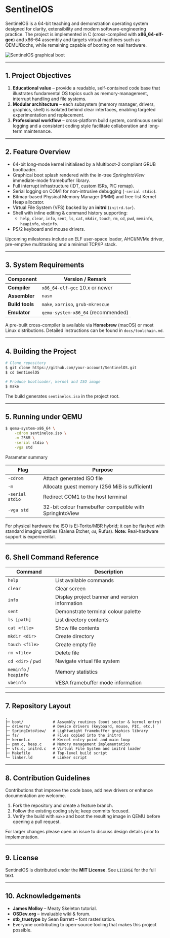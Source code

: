 # SentinelOS

SentinelOS is a 64-bit teaching and demonstration operating system designed for clarity, extensibility and modern software-engineering practice.  The project is implemented in C (cross-compiled with **x86_64-elf-gcc**) and x86-64 assembly and targets virtual machines such as QEMU/Bochs, while remaining capable of booting on real hardware.

![SentinelOS graphical boot](docs/screenshot_boot.png)

---

## 1. Project Objectives

1. **Educational value** – provide a readable, self-contained code base that illustrates fundamental OS topics such as memory-management, interrupt handling and file systems.
2. **Modular architecture** – each subsystem (memory manager, drivers, graphics, shell) is isolated behind clear interfaces, enabling targeted experimentation and replacement.
3. **Professional workflow** – cross-platform build system, continuous serial logging and a consistent coding style facilitate collaboration and long-term maintenance.

---

## 2. Feature Overview

* 64-bit long-mode kernel initialised by a Multiboot-2 compliant GRUB bootloader.
* Graphical boot splash rendered with the in-tree *SpringIntoView* immediate-mode framebuffer library.
* Full interrupt infrastructure (IDT, custom ISRs, PIC remap).
* Serial logging on COM1 for non-intrusive debugging (`-serial stdio`).
* Bitmap-based Physical Memory Manager (PMM) and free-list Kernel Heap allocator.
* Virtual File System (VFS) backed by an **initrd** (`initrd.tar`).
* Shell with inline editing & command history supporting:
  * `help`, `clear`, `info`, `sent`, `ls`, `cat`, `mkdir`, `touch`, `rm`, `cd`, `pwd`, `meminfo`, `heapinfo`, `vbeinfo`.
* PS/2 keyboard and mouse drivers.

Upcoming milestones include an ELF user-space loader, AHCI/NVMe driver, pre-emptive multitasking and a minimal TCP/IP stack.

---

## 3. System Requirements

| Component | Version / Remark |
|-----------|------------------|
| **Compiler** | `x86_64-elf-gcc` 10.x or newer |
| **Assembler** | `nasm` |
| **Build tools** | `make`, `xorriso`, `grub-mkrescue` |
| **Emulator** | `qemu-system-x86_64` (recommended) |

A pre-built cross-compiler is available via **Homebrew** (macOS) or most Linux distributions. Detailed instructions can be found in `docs/toolchain.md`.

---

## 4. Building the Project

```bash
# Clone repository
$ git clone https://github.com/your-account/SentinelOS.git
$ cd SentinelOS

# Produce bootloader, kernel and ISO image
$ make
```

The build generates `sentinelos.iso` in the project root.

---

## 5. Running under QEMU

```bash
$ qemu-system-x86_64 \
    -cdrom sentinelos.iso \
    -m 256M \
    -serial stdio \
    -vga std
```

Parameter summary

| Flag | Purpose |
|------|---------|
| `-cdrom` | Attach generated ISO file |
| `-m` | Allocate guest memory (256 MiB is sufficient) |
| `-serial stdio` | Redirect COM1 to the host terminal |
| `-vga std` | 32-bit colour framebuffer compatible with SpringIntoView |

For physical hardware the ISO is El-Torito/MBR hybrid; it can be flashed with standard imaging utilities (Balena Etcher, `dd`, Rufus). **Note:** Real-hardware support is experimental.

---

## 6. Shell Command Reference

| Command | Description |
|---------|-------------|
| `help` | List available commands |
| `clear` | Clear screen |
| `info` | Display project banner and version information |
| `sent` | Demonstrate terminal colour palette |
| `ls [path]` | List directory contents |
| `cat <file>` | Show file contents |
| `mkdir <dir>` | Create directory |
| `touch <file>` | Create empty file |
| `rm <file>` | Delete file |
| `cd <dir>` / `pwd` | Navigate virtual file system |
| `meminfo` / `heapinfo` | Memory statistics |
| `vbeinfo` | VESA framebuffer mode information |

---

## 7. Repository Layout

```
.
├─ boot/             # Assembly routines (boot sector & kernel entry)
├─ drivers/          # Device drivers (keyboard, mouse, PIC, etc.)
├─ SpringIntoView/   # Lightweight framebuffer graphics library
├─ fs/               # Files copied into the initrd
├─ kernel.c          # Kernel entry point and main loop
├─ pmm.c, heap.c     # Memory management implementation
├─ vfs.c, initrd.c   # Virtual File System and initrd loader
├─ Makefile          # Top-level build script
└─ linker.ld         # Linker script
```

---

## 8. Contribution Guidelines

Contributions that improve the code base, add new drivers or enhance documentation are welcome.

1. Fork the repository and create a feature branch.
2. Follow the existing coding style; keep commits focused.
3. Verify the build with `make` and boot the resulting image in QEMU before opening a pull request.

For larger changes please open an issue to discuss design details prior to implementation.

---

## 9. License

SentinelOS is distributed under the **MIT License**.  See `LICENSE` for the full text.

---

## 10. Acknowledgements

* **James Molloy** – Meaty Skeleton tutorial.
* **OSDev.org** – invaluable wiki & forum.
* **stb_truetype** by Sean Barrett – font rasterisation.
* Everyone contributing to open-source tooling that makes this project possible.

